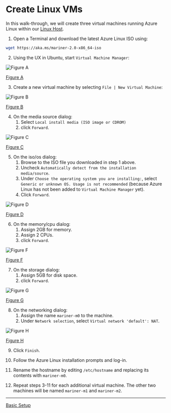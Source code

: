 # Create Linux VMs

In this walk-through, we will create three virtual machines running Azure Linux
within our [Linux Host](../create-ubuntu-host/create-ubuntu-host.md).

1. Open a Terminal and download the latest Azure Linux ISO using:
```bash
wget https://aka.ms/mariner-2.0-x86_64-iso
```

2. Using the UX in Ubuntu, start `Virtual Machine Manager`:

![Figure A](./virtual-machine-manager-0.jpg)

[Figure A](./virtual-machine-manager-0.jpg)

3. Create a new virtual machine by selecting `File | New Virtual Machine`:

![Figure B](./virtual-machine-manager-1.jpg)

[Figure B](./virtual-machine-manager-1.jpg)

4. On the media source dialog:
   1. Select `Local install media (ISO image or CDROM)` 
   2. click `Forward`.

![Figure C](./virtual-machine-manager-2.jpg)

[Figure C](./virtual-machine-manager-2.jpg)

5. On the iso/os dialog:
   1. Browse to the ISO file you downloaded in step 1 above.
   2. Uncheck `Automatically detect from the installation media/source`.
   3. Under `Choose the operating system you are installing:`, select `Generic
      or unknown OS. Usage is not recommended` (because Azure Linux has not
      been added to `Virtual Machine Manager` yet).
   4. Click `Forward`.

![Figure D](./virtual-machine-manager-3.jpg)

[Figure D](./virtual-machine-manager-3.jpg)

6. On the memory/cpu dialog:
   1. Assign 2GB for memory.
   2. Assign 2 CPUs.
   3. click `Forward`.

![Figure F](./virtual-machine-manager-4.jpg)

[Figure F](./virtual-machine-manager-4.jpg)

7. On the storage dialog:
   1. Assign 5GB for disk space.
   2. click `Forward`.

![Figure G](./virtual-machine-manager-5.jpg)

[Figure G](./virtual-machine-manager-5.jpg)

8. On the networking dialog:
   1. Assign the name `mariner-m0` to the machine.
   2. Under `Network selection`, select `Virtual network 'default': NAT`.

![Figure H](./virtual-machine-manager-6.jpg)

[Figure H](./virtual-machine-manager-6.jpg)

9. Click `Finish`.

10. Follow the Azure Linux installation prompts and log-in.

11. Rename the hostname by editing `/etc/hostname` and replacing its contents
    with `mariner-m0`.

12. Repeat steps 3-11 for each additional virtual machine. The other two
    machines will be named `mariner-m1` and `mariner-m2`.

----

[Basic Setup](../basic-setup.md)